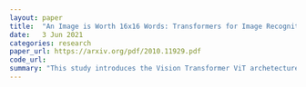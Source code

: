 ```yaml
---
layout: paper
title:  "An Image is Worth 16x16 Words: Transformers for Image Recognition at Scale"
date:   3 Jun 2021
categories: research
paper_url: https://arxiv.org/pdf/2010.11929.pdf
code_url: 
summary: "This study introduces the Vision Transformer ViT archetecture. The paper shows that a pure transformer applied directly to sequences of image patches can achieve impressive results. When pre-trained on large datasets and then applied to various mid-sized or small image recognition benchmarks (such as ImageNet, CIFAR-100, VTAB), ViT performs comparably or even better than the latest convolutional networks, with significantly less computational cost for training."
---
```


